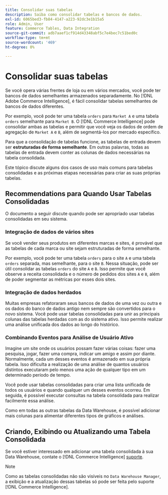```yaml
---
title: Consolidar suas tabelas
description: Saiba como consolidar tabelas e bancos de dados.
exl-id: 6065bed3-fb84-4147-a223-92dc3e1b15a5
role: Admin, User
feature: Commerce Tables, Data Integration
source-git-commit: adb7aaef1cf914d43348abf5c7e4bec7c51bed0c
workflow-type: tm+mt
source-wordcount: '469'
ht-degree: 0%

---
```


# Consolidar suas tabelas

Se você opera várias frentes de loja ou em vários mercados, você pode ter bancos de dados semelhantes armazenados separadamente. No [!DNL Adobe Commerce Intelligence], é fácil consolidar tabelas semelhantes de bancos de dados diferentes.

Por exemplo, você pode ter uma tabela `orders` para `Market A` e uma tabela `orders` semelhante para `Market B`. O [!DNL Commerce Intelligence] pode consolidar ambas as tabelas e permitir que você veja os dados de ordem de agregação de `Market A` e `B`, além de segmentá-los por mercado específico.

Para que a consolidação de tabelas funcione, as tabelas de entrada devem ser **estruturadas de forma semelhante**. Em outras palavras, todas as tabelas de entrada devem conter as colunas de dados necessárias na tabela consolidada.

Este tópico discute alguns dos casos de uso mais comuns para tabelas consolidadas e as próximas etapas necessárias para criar as suas próprias tabelas.

## Recommendations para Quando Usar Tabelas Consolidadas

O documento a seguir discute quando pode ser apropriado usar tabelas consolidadas em seu sistema.

### Integração de dados de vários sites

Se você vender seus produtos em diferentes marcas e sites, é provável que as tabelas de cada marca ou site sejam estruturadas de forma semelhante.

Por exemplo, você pode ter uma tabela `orders` para o site `A` e uma tabela `orders` separada, mas semelhante, para o site `B`. Nessa situação, pode ser útil consolidar as tabelas `orders` do site `A` e `B`. Isso permite que você observe a receita consolidada e o número de pedidos dos sites `A` e `B`, além de poder segmentar as métricas por esses dois sites.

### Integração de dados herdados

Muitas empresas refatoraram seus bancos de dados de uma vez ou outra e os dados do banco de dados antigo nem sempre são convertidos para o novo sistema. Você pode usar tabelas consolidadas para unir as principais colunas das tabelas herdadas com as do sistema ativo. Isso permite realizar uma análise unificada dos dados ao longo do histórico.

### Combinando Eventos para Análise de Usuário Ativo

Imagine um site onde os usuários possam fazer várias coisas: fazer uma pesquisa, jogar, fazer uma compra, indicar um amigo e assim por diante. Normalmente, cada um desses eventos é armazenado em sua própria tabela. Isso dificulta a realização de uma análise de quantos usuários distintos executaram pelo menos uma ação de qualquer tipo em um determinado período de tempo.

Você pode usar tabelas consolidadas para criar uma lista unificada de todos os usuários e quando qualquer um desses eventos ocorreu. Em seguida, é possível executar consultas na tabela consolidada para realizar facilmente essa análise.

Como em todas as outras tabelas da Data Warehouse, é possível adicionar mais colunas para alimentar diferentes tipos de gráficos e análises.

## Criando, Exibindo ou Atualizando uma Tabela Consolidada

Se você estiver interessado em adicionar uma tabela consolidada à sua Data Warehouse, contate o [!DNL Commerce Intelligence] [suporte](../guide-overview.md#Submitting-a-Support-Ticket).

>[!NOTE]
>
>Como as tabelas consolidadas não são visíveis no `Data Warehouse Manager`, a exibição e a atualização dessas tabelas só pode ser feita pelo suporte [!DNL Commerce Intelligence].
